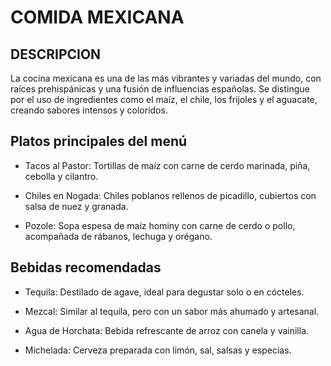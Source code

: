 # COMIDA MEXICANA

## DESCRIPCION
La cocina mexicana es una de las más vibrantes y variadas del mundo, con raíces prehispánicas y una fusión de influencias españolas. Se distingue por el uso de ingredientes como el maíz, el chile, los frijoles y el aguacate, creando sabores intensos y coloridos.

## Platos principales del menú

- Tacos al Pastor: Tortillas de maíz con carne de cerdo marinada, piña, cebolla y cilantro.

- Chiles en Nogada: Chiles poblanos rellenos de picadillo, cubiertos con salsa de nuez y granada.

- Pozole: Sopa espesa de maíz hominy con carne de cerdo o pollo, acompañada de rábanos, lechuga y orégano.

## Bebidas recomendadas

- Tequila: Destilado de agave, ideal para degustar solo o en cócteles.

- Mezcal: Similar al tequila, pero con un sabor más ahumado y artesanal.

- Agua de Horchata: Bebida refrescante de arroz con canela y vainilla.

- Michelada: Cerveza preparada con limón, sal, salsas y especias.
